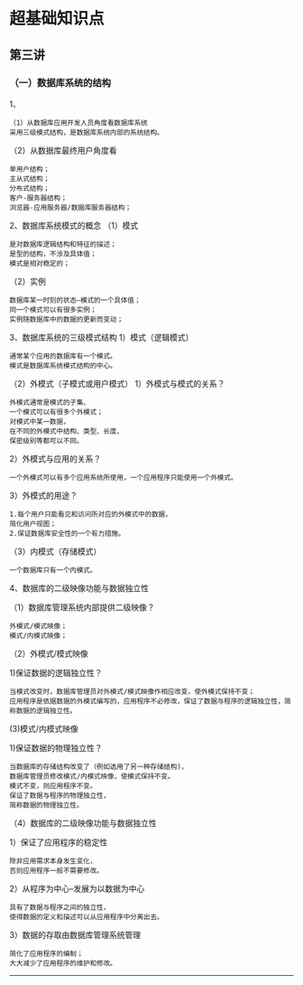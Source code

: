 # 超基础知识点
## 第三讲
### （一）数据库系统的结构
1、
```
（1）从数据库应用开发人员角度看数据库系统
采用三级模式结构，是数据库系统内部的系统结构。
```
（2）从数据库最终用户角度看

    单用户结构；
    主从式结构；
    分布式结构；
    客户-服务器结构；
    浏览器-应用服务器/数据库服务器结构；

2、数据库系统模式的概念
（1）模式

    是对数据库逻辑结构和特征的描述；
    是型的结构，不涉及具体值；
    模式是相对稳定的；

（2）实例

    数据库某一时刻的状态–模式的一个具体值；
    同一个模式可以有很多实例；
    实例随数据库中的数据的更新而变动；

3、数据库系统的三级模式结构
1）模式（逻辑模式）

    通常某个应用的数据库有一个模式。
    模式是数据库系统模式结构的中心。

（2）外模式（子模式或用户模式）
1）外模式与模式的关系？

    外模式通常是模式的子集、
    一个模式可以有很多个外模式；
    对模式中某一数据，
    在不同的外模式中结构、类型、长度、
    保密级别等都可以不同。

2）外模式与应用的关系？
```
一个外模式可以有多个应用系统所使用，一个应用程序只能使用一个外模式。
```
3）外模式的用途？
```
1.每个用户只能看见和访问所对应的外模式中的数据，
简化用户视图；
2.保证数据库安全性的一个有力措施。
```
（3）内模式（存储模式）
```
一个数据库只有一个内模式。
```
4、数据库的二级映像功能与数据独立性

（1）数据库管理系统内部提供二级映像？

    外模式/模式映像；
    模式/内模式映像；

（2）外模式/模式映像

1)保证数据的逻辑独立性？

    当模式改变时，数据库管理员对外模式/模式映像作相应改变，使外模式保持不变；
    应用程序是依据数据的外模式编写的，应用程序不必修改，保证了数据与程序的逻辑独立性，简称数据的逻辑独立性。

(3)模式/内模式映像

1)保证数据的物理独立性？
```
当数据库的存储结构改变了（例如选用了另一种存储结构)，
数据库管理员修改模式/内模式映像，使模式保持不变。
模式不变，则应用程序不变。
保证了数据与程序的物理独立性，
简称数据的物理独立性。
```
（4）数据库的二级映像功能与数据独立性

1）保证了应用程序的稳定性
```
除非应用需求本身发生变化，
否则应用程序一般不需要修改。
```
2）从程序为中心–发展为以数据为中心
```
具有了数据与程序之间的独立性，
使得数据的定义和描述可以从应用程序中分离出去。
```
3）数据的存取由数据库管理系统管理

    简化了应用程序的编制；
    大大减少了应用程序的维护和修改。
***